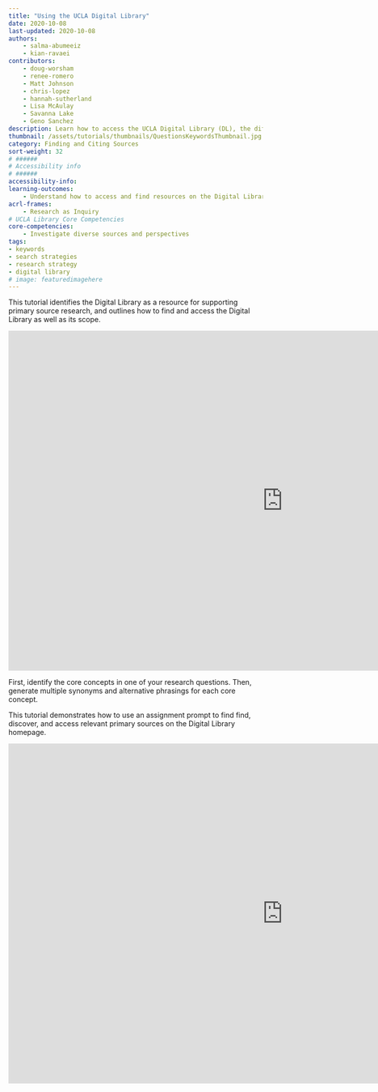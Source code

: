 ```yaml
---
title: "Using the UCLA Digital Library"
date: 2020-10-08
last-updated: 2020-10-08
authors: 
    - salma-abumeeiz
    - kian-ravaei
contributors: 
    - doug-worsham
    - renee-romero
    - Matt Johnson
    - chris-lopez
    - hannah-sutherland
    - Lisa McAulay
    - Savanna Lake
    - Geno Sanchez
description: Learn how to access the UCLA Digital Library (DL), the different kinds of materials available through the DL, and how to familiarize yourself with and search through the collections using the DL homepage.
thumbnail: /assets/tutorials/thumbnails/QuestionsKeywordsThumbnail.jpg
category: Finding and Citing Sources
sort-weight: 32
# ######
# Accessibility info
# ######
accessibility-info:
learning-outcomes:
    - Understand how to access and find resources on the Digital Library website
acrl-frames:
    - Research as Inquiry
# UCLA Library Core Competencies
core-competencies:
    - Investigate diverse sources and perspectives
tags:
- keywords
- search strategies
- research strategy
- digital library
# image: featuredimagehere
---
```


<p>This tutorial identifies the Digital Library as a resource for supporting primary source research, and outlines how to find and access the Digital Library as well as its scope.</p>

<iframe src="https://ccle.ucla.edu/mod/hvp/embed.php?id=3310090" width="1085" height="672" frameborder="0" allowfullscreen="allowfullscreen"></iframe><script src="https://ccle.ucla.edu/mod/hvp/library/js/h5p-resizer.js" charset="UTF-8"></script>

<p>First, identify the core concepts in one of your research questions. Then, generate multiple synonyms and alternative phrasings for each core concept.</p>

<p>This tutorial demonstrates how to use an assignment prompt to find find, discover, and access relevant primary sources on the Digital Library homepage.</p>

<iframe src="https://ccle.ucla.edu/mod/hvp/embed.php?id=3310099" width="1085" height="672" frameborder="0" allowfullscreen="allowfullscreen"></iframe><script src="https://ccle.ucla.edu/mod/hvp/library/js/h5p-resizer.js" charset="UTF-8"></script>



